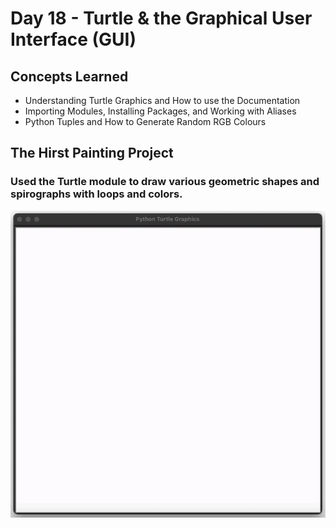 # Day 18 - Turtle & the Graphical User Interface (GUI)
## Concepts Learned
- Understanding Turtle Graphics and How to use the Documentation
- Importing Modules, Installing Packages, and Working with Aliases
- Python Tuples and How to Generate Random RGB Colours
## The Hirst Painting Project
### Used the Turtle module to draw various geometric shapes and spirographs with loops and colors.
![Day 18 Code Demo](../gifs/Day018.gif)
